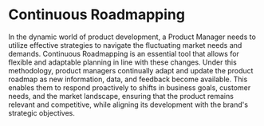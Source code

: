 # Continuous Roadmapping

In the dynamic world of product development, a Product Manager needs to utilize effective strategies to navigate the fluctuating market needs and demands. Continuous Roadmapping is an essential tool that allows for flexible and adaptable planning in line with these changes. Under this methodology, product managers continually adapt and update the product roadmap as new information, data, and feedback become available. This enables them to respond proactively to shifts in business goals, customer needs, and the market landscape, ensuring that the product remains relevant and competitive, while aligning its development with the brand's strategic objectives.